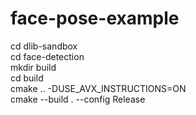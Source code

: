 # face-pose-example

cd dlib-sandbox  
cd face-detection  
mkdir build  
cd build  
cmake .. -DUSE_AVX_INSTRUCTIONS=ON  
cmake --build . --config Release  
